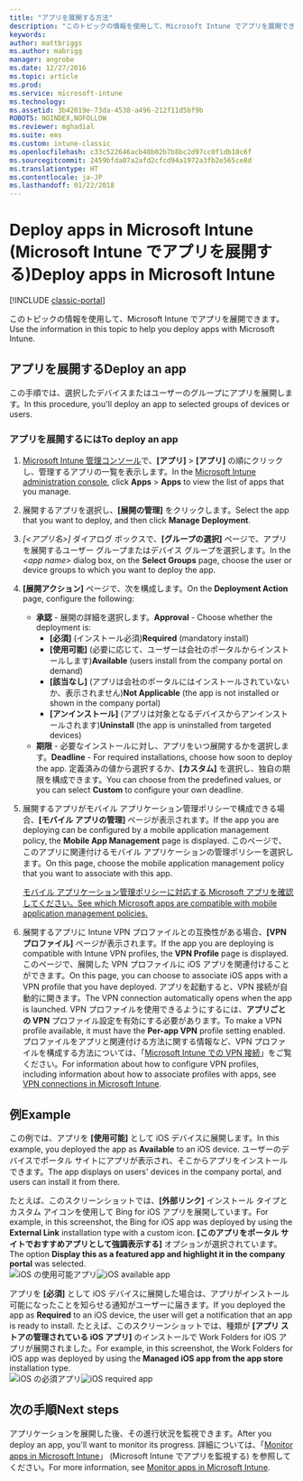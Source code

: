 ```yaml
---
title: "アプリを展開する方法"
description: "このトピックの情報を使用して、Microsoft Intune でアプリを展開できます。"
keywords: 
author: mattbriggs
ms.author: mabrigg
manager: angrobe
ms.date: 12/27/2016
ms.topic: article
ms.prod: 
ms.service: microsoft-intune
ms.technology: 
ms.assetid: 3b42019e-73da-4538-a496-212f11d5bf9b
ROBOTS: NOINDEX,NOFOLLOW
ms.reviewer: mghadial
ms.suite: ems
ms.custom: intune-classic
ms.openlocfilehash: c33c522646acb48b02b7b8bc2d97cc0f1db18c6f
ms.sourcegitcommit: 2459bfda07a2afd2cfcd94a1972a3fb2e565ce8d
ms.translationtype: HT
ms.contentlocale: ja-JP
ms.lasthandoff: 01/22/2018
---
```

# <a name="deploy-apps-in-microsoft-intune"></a><span data-ttu-id="894ec-103">Deploy apps in Microsoft Intune (Microsoft Intune でアプリを展開する)</span><span class="sxs-lookup"><span data-stu-id="894ec-103">Deploy apps in Microsoft Intune</span></span>

[!INCLUDE [classic-portal](../includes/classic-portal.md)]

<span data-ttu-id="894ec-104">このトピックの情報を使用して、Microsoft Intune でアプリを展開できます。</span><span class="sxs-lookup"><span data-stu-id="894ec-104">Use the information in this topic to help you deploy apps with Microsoft Intune.</span></span>


## <a name="deploy-an-app"></a><span data-ttu-id="894ec-105">アプリを展開する</span><span class="sxs-lookup"><span data-stu-id="894ec-105">Deploy an app</span></span>
<span data-ttu-id="894ec-106">この手順では、選択したデバイスまたはユーザーのグループにアプリを展開します。</span><span class="sxs-lookup"><span data-stu-id="894ec-106">In this procedure, you'll deploy an app to selected groups of devices or users.</span></span>

### <a name="to-deploy-an-app"></a><span data-ttu-id="894ec-107">アプリを展開するには</span><span class="sxs-lookup"><span data-stu-id="894ec-107">To deploy an app</span></span>

1. <span data-ttu-id="894ec-108">[Microsoft Intune 管理コンソール](https://manage.microsoft.com)で、**[アプリ]** &gt; **[アプリ]** の順にクリックし、管理するアプリの一覧を表示します。</span><span class="sxs-lookup"><span data-stu-id="894ec-108">In the [Microsoft Intune administration console](https://manage.microsoft.com), click **Apps** &gt; **Apps** to view the list of apps that you manage.</span></span>

2.  <span data-ttu-id="894ec-109">展開するアプリを選択し、**[展開の管理]** をクリックします。</span><span class="sxs-lookup"><span data-stu-id="894ec-109">Select the app that you want to deploy, and then click **Manage Deployment**.</span></span>

3.  <span data-ttu-id="894ec-110">*[&lt;アプリ名&gt;]* ダイアログ ボックスで、**[グループの選択]** ページで、アプリを展開するユーザー グループまたはデバイス グループを選択します。</span><span class="sxs-lookup"><span data-stu-id="894ec-110">In the *&lt;app name&gt;* dialog box, on the **Select Groups** page, choose the user or device groups to which you want to deploy the app.</span></span>

4.  <span data-ttu-id="894ec-111">**[展開アクション]** ページで、次を構成します。</span><span class="sxs-lookup"><span data-stu-id="894ec-111">On the **Deployment Action** page, configure the following:</span></span>

    - <span data-ttu-id="894ec-112">**承認** - 展開の詳細を選択します。</span><span class="sxs-lookup"><span data-stu-id="894ec-112">**Approval** - Choose whether the deployment is:</span></span>
        - <span data-ttu-id="894ec-113">**[必須]** (インストール必須)</span><span class="sxs-lookup"><span data-stu-id="894ec-113">**Required** (mandatory install)</span></span>
        - <span data-ttu-id="894ec-114">**[使用可能]** (必要に応じて、ユーザーは会社のポータルからインストールします)</span><span class="sxs-lookup"><span data-stu-id="894ec-114">**Available** (users install from the company portal on demand)</span></span>
        - <span data-ttu-id="894ec-115">**[該当なし]** (アプリは会社のポータルにはインストールされていないか、表示されません)</span><span class="sxs-lookup"><span data-stu-id="894ec-115">**Not Applicable** (the app is not installed or shown in the company portal)</span></span>
        - <span data-ttu-id="894ec-116">**[アンインストール]** (アプリは対象となるデバイスからアンインストールされます)</span><span class="sxs-lookup"><span data-stu-id="894ec-116">**Uninstall** (the app is uninstalled from targeted devices)</span></span>
    - <span data-ttu-id="894ec-117">**期限** - 必要なインストールに対し、アプリをいつ展開するかを選択します。</span><span class="sxs-lookup"><span data-stu-id="894ec-117">**Deadline** - For required installations, choose how soon to deploy the app.</span></span> <span data-ttu-id="894ec-118">定義済みの値から選択するか、**[カスタム]** を選択し、独自の期限を構成できます。</span><span class="sxs-lookup"><span data-stu-id="894ec-118">You can choose from the predefined values, or you can select **Custom** to configure your own deadline.</span></span>

5. <span data-ttu-id="894ec-119">展開するアプリがモバイル アプリケーション管理ポリシーで構成できる場合、**[モバイル アプリの管理]** ページが表示されます。</span><span class="sxs-lookup"><span data-stu-id="894ec-119">If the app you are deploying can be configured by a mobile application management policy, the **Mobile App Management** page is displayed.</span></span> <span data-ttu-id="894ec-120">このページで、このアプリに関連付けるモバイル アプリケーションの管理ポリシーを選択します。</span><span class="sxs-lookup"><span data-stu-id="894ec-120">On this page, choose the mobile application management policy that you want to associate with this app.</span></span>

    [<span data-ttu-id="894ec-121">モバイル アプリケーション管理ポリシーに対応する Microsoft アプリを確認してください。</span><span class="sxs-lookup"><span data-stu-id="894ec-121">See which Microsoft apps are compatible with mobile application management policies.</span></span>](https://www.microsoft.com/server-cloud/products/microsoft-intune/partners.aspx)

6. <span data-ttu-id="894ec-122">展開するアプリに Intune VPN プロファイルとの互換性がある場合、**[VPN プロファイル]** ページが表示されます。</span><span class="sxs-lookup"><span data-stu-id="894ec-122">If the app you are deploying is compatible with Intune VPN profiles, the **VPN Profile** page is displayed.</span></span> <span data-ttu-id="894ec-123">このページで、展開した VPN プロファイルに iOS アプリを関連付けることができます。</span><span class="sxs-lookup"><span data-stu-id="894ec-123">On this page, you can choose to associate iOS apps with a VPN profile that you have deployed.</span></span> <span data-ttu-id="894ec-124">アプリを起動すると、VPN 接続が自動的に開きます。</span><span class="sxs-lookup"><span data-stu-id="894ec-124">The VPN connection automatically opens when the app is launched.</span></span> <span data-ttu-id="894ec-125">VPN プロファイルを使用できるようにするには、**アプリごとの VPN** プロファイル設定を有効にする必要があります。</span><span class="sxs-lookup"><span data-stu-id="894ec-125">To make a VPN profile available, it must have the **Per-app VPN** profile setting enabled.</span></span>
 <span data-ttu-id="894ec-126">プロファイルをアプリと関連付ける方法に関する情報など、VPN プロファイルを構成する方法については、「[Microsoft Intune での VPN 接続](vpn-connections-in-microsoft-intune.md)」をご覧ください。</span><span class="sxs-lookup"><span data-stu-id="894ec-126">For information about how to configure VPN profiles, including information about how to associate profiles with apps, see [VPN connections in Microsoft Intune](vpn-connections-in-microsoft-intune.md).</span></span>

<!---
>[!TIP]
>If an end user previously installed an iOS app and you now deploy it with a deployment action of **Available**, Intune will automatically begin to manage that app with no further action required by you, or the end-user.
--->

## <a name="example"></a><span data-ttu-id="894ec-127">例</span><span class="sxs-lookup"><span data-stu-id="894ec-127">Example</span></span>

<span data-ttu-id="894ec-128">この例では、アプリを **[使用可能]** として iOS デバイスに展開します。</span><span class="sxs-lookup"><span data-stu-id="894ec-128">In this example, you deployed the app as **Available** to an iOS device.</span></span>
<span data-ttu-id="894ec-129">ユーザーのデバイスでポータル サイトにアプリが表示され、そこからアプリをインストールできます。</span><span class="sxs-lookup"><span data-stu-id="894ec-129">The app displays on users' devices in the company portal, and users can install it from there.</span></span>

<span data-ttu-id="894ec-130">たとえば、このスクリーンショットでは、**[外部リンク]** インストール タイプとカスタム アイコンを使用して Bing for iOS アプリを展開しています。</span><span class="sxs-lookup"><span data-stu-id="894ec-130">For example, in this screenshot, the Bing for iOS app was deployed by using the **External Link** installation type with a custom icon.</span></span> <span data-ttu-id="894ec-131">**[このアプリをポータル サイトでおすすめアプリとして強調表示する]** オプションが選択されています。</span><span class="sxs-lookup"><span data-stu-id="894ec-131">The option **Display this as a featured app and highlight it in the company portal** was selected.</span></span>  
<span data-ttu-id="894ec-132">![iOS の使用可能アプリ](./media/available-install-on-iOS.png)</span><span class="sxs-lookup"><span data-stu-id="894ec-132">![iOS available app](./media/available-install-on-iOS.png)</span></span>

<span data-ttu-id="894ec-133">アプリを **[必須]** として iOS デバイスに展開した場合は、アプリがインストール可能になったことを知らせる通知がユーザーに届きます。</span><span class="sxs-lookup"><span data-stu-id="894ec-133">If you deployed the app as **Required** to an iOS device, the user will get a notification that an app is ready to install.</span></span> <span data-ttu-id="894ec-134">たとえば、このスクリーンショットでは、種類が **[アプリ ストアの管理されている iOS アプリ]** のインストールで Work Folders for iOS アプリが展開されました。</span><span class="sxs-lookup"><span data-stu-id="894ec-134">For example, in this screenshot, the Work Folders for iOS app was deployed by using the **Managed iOS app from the app store** installation type.</span></span>  
<span data-ttu-id="894ec-135">![iOS の必須アプリ](./media/iOS-Required-install.PNG)</span><span class="sxs-lookup"><span data-stu-id="894ec-135">![iOS required app](./media/iOS-Required-install.PNG)</span></span>

## <a name="next-steps"></a><span data-ttu-id="894ec-136">次の手順</span><span class="sxs-lookup"><span data-stu-id="894ec-136">Next steps</span></span>

<span data-ttu-id="894ec-137">アプリケーションを展開した後、その進行状況を監視できます。</span><span class="sxs-lookup"><span data-stu-id="894ec-137">After you deploy an app, you'll want to monitor its progress.</span></span> <span data-ttu-id="894ec-138">詳細については、「[Monitor apps in Microsoft Intune](monitor-apps-in-microsoft-intune.md)」 (Microsoft Intune でアプリを監視する) を参照してください。</span><span class="sxs-lookup"><span data-stu-id="894ec-138">For more information, see [Monitor apps in Microsoft Intune](monitor-apps-in-microsoft-intune.md).</span></span>
